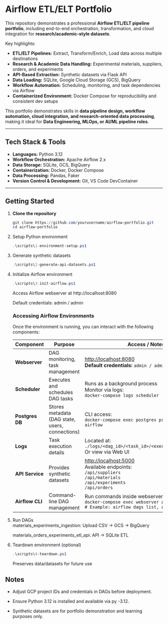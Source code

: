# Airflow ETL/ELT Portfolio

This repository demonstrates a professional **Airflow ETL/ELT pipeline portfolio**, including end-to-end orchestration, transformation, and cloud integration for **research/academic-style datasets**.

Key highlights:

- **ETL/ELT Pipelines:** Extract, Transform/Enrich, Load data across multiple destinations  
- **Research & Academic Data Handling:** Experimental materials, suppliers, orders, and experiments  
- **API-Based Extraction:** Synthetic datasets via Flask API  
- **Data Loading:** SQLite, Google Cloud Storage (GCS), BigQuery  
- **Workflow Automation:** Scheduling, monitoring, and task dependencies via Airflow  
- **Containerized Environment:** Docker Compose for reproducibility and consistent dev setups  

This portfolio demonstrates skills in **data pipeline design, workflow automation, cloud integration, and research-oriented data processing**, making it ideal for **Data Engineering, MLOps, or AI/ML pipeline roles**.

---

## Tech Stack & Tools

- **Languages:** Python 3.12  
- **Workflow Orchestration:** Apache Airflow 2.x  
- **Data Storage:** SQLite, GCS, BigQuery  
- **Containerization:** Docker, Docker Compose  
- **Data Processing:** Pandas, Faker  
- **Version Control & Development:** Git, VS Code DevContainer  

---

## Getting Started

1. **Clone the repository**
   ```powershell
   git clone https://github.com/yourusername/airflow-portfolio.git
   cd airflow-portfolio
   ```
2. Setup Python environment
    ```powershell
    .\scripts\1-environment-setup.ps1
    ```
3. Generate synthetic datasets
    ```powershell
    .\scripts\2-generate-api-datasets.ps1
    ```
4. Initialize Airflow environment
    ```powershell
    .\scripts\3-init-airflow.ps1
    ```
    Access Airflow webserver at http://localhost:8080

    Default credentials: admin / admin
    ### Accessing Airflow Environments

    Once the environment is running, you can interact with the following components:

    | Component    | Purpose                               | Access / Notes |
    |-------------|---------------------------------------|----------------|
    | **Webserver** | DAG monitoring, task management       | [http://localhost:8080](http://localhost:8080)  <br>**Default credentials:** `admin / admin` |
    | **Scheduler** | Executes and schedules DAG tasks      | Runs as a background process <br>Monitor via logs: <br>`docker-compose logs scheduler` |
    | **Postgres DB** | Stores metadata (DAG state, users, connections) | CLI access: <br>`docker-compose exec postgres psql -U airflow -d airflow` |
    | **Logs** | Task execution details | Located at: <br>`./logs/<dag_id>/<task_id>/<execution_date>/1.log` <br>Or view via Web UI |
    | **API Service** | Provides synthetic datasets | [http://localhost:5000](http://localhost:5000) <br>Available endpoints: <br>`/api/suppliers` <br>`/api/materials` <br>`/api/experiments` <br>`/api/orders` |
    | **Airflow CLI** | Command-line DAG management | Run commands inside webserver container: <br>`docker-compose exec webserver airflow <command>    # Example: airflow dags list, airflow tasks test    ` |


 5. Run DAGs   
    materials_experiments_ingestion: Upload CSV → GCS → BigQuery

    materials_orders_experiments_etl_api: API → SQLite ETL
6. Teardown environment (optional)
    ```powershell
    .\scripts\4-teardown.ps1
    ```
    Preserves data/datasets for future use

## Notes

- Adjust GCP project IDs and credentials in DAGs before deployment.

- Ensure Python 3.12 is installed and available via py -3.12.

- Synthetic datasets are for portfolio demonstration and learning purposes only.